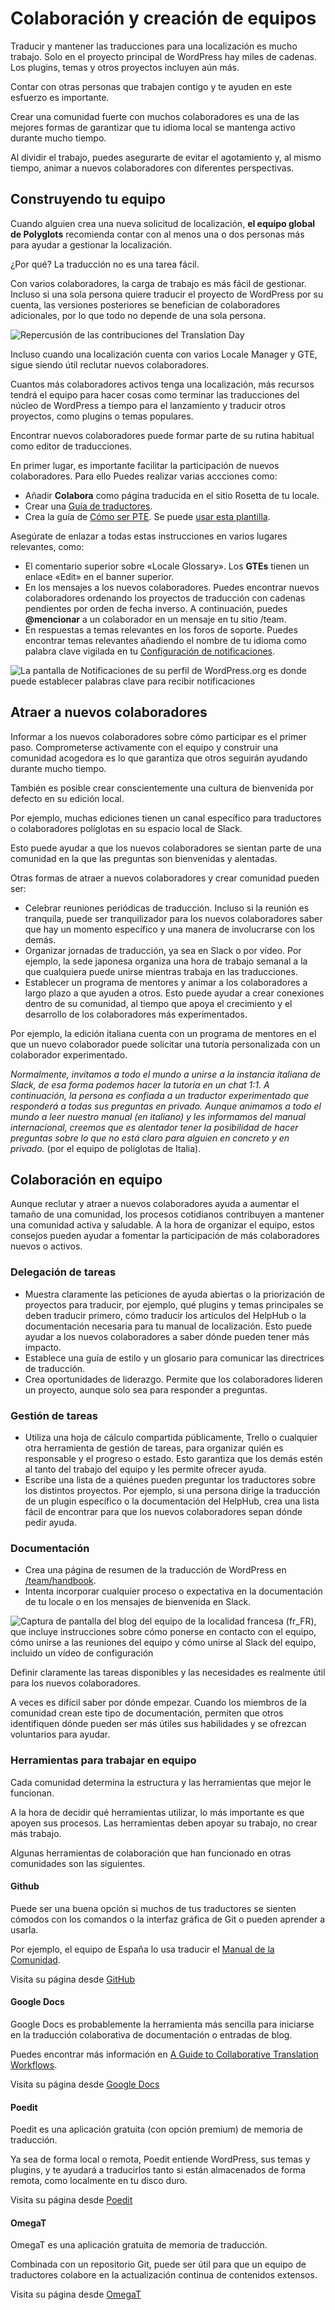 # Colaboración y creación de equipos

Traducir y mantener las traducciones para una localización es mucho trabajo. Solo en el proyecto principal de WordPress hay miles de cadenas. Los plugins, temas y otros proyectos incluyen aún más.

Contar con otras personas que trabajen contigo y te ayuden en este  esfuerzo es importante.

Crear una comunidad fuerte con muchos colaboradores es una de las mejores formas de garantizar que tu idioma local se mantenga activo durante mucho tiempo.

Al dividir el trabajo, puedes asegurarte de evitar el agotamiento y, al mismo tiempo, animar a nuevos colaboradores con diferentes perspectivas.

## Construyendo tu equipo

Cuando alguien crea una nueva solicitud de localización, **el equipo global de Polyglots** recomienda contar con al menos una o dos personas más para ayudar a gestionar la localización.

¿Por qué? La traducción no es una tarea fácil.

Con varios colaboradores, la carga de trabajo es más fácil de gestionar. Incluso si una sola persona quiere traducir el proyecto de WordPress por su cuenta, las versiones posteriores se benefician de colaboradores adicionales, por lo que todo no depende de una sola persona.

![Repercusión de las contribuciones del Translation Day](https://raw.githubusercontent.com/WPES/spain-handbook/main/assets/traducciones-formacion-traducir-10.webp)

Incluso cuando una localización cuenta con varios Locale Manager y GTE, sigue siendo útil reclutar nuevos colaboradores.

Cuantos más colaboradores activos tenga una localización, más recursos tendrá el equipo para hacer cosas como terminar las traducciones del núcleo de WordPress a tiempo para el lanzamiento y traducir otros proyectos, como plugins o temas populares.

Encontrar nuevos colaboradores puede formar parte de su rutina habitual como editor de traducciones.

En primer lugar, es importante facilitar la participación de nuevos colaboradores. Para ello Puedes realizar varias accciones como:

- Añadir **Colabora** como página traducida en el sitio Rosetta de tu locale.
- Crear una [Guía de traductores](https://es.wordpress.org/team/handbook/traducciones/guia/).
- Crea la guía de [Cómo ser PTE](https://es.wordpress.org/team/handbook/traducciones/pte/). Se puede [usar esta plantilla](https://make.wordpress.org/polyglots/handbook/for-editors/translation-collaboration-team-building-tips/skeleton-pte-onboarding/).

Asegúrate de enlazar a todas estas instrucciones en varios lugares relevantes, como:

- El comentario superior sobre «Locale Glossary». Los **GTEs** tienen un enlace «Edit» en el banner superior.
- En los mensajes a los nuevos colaboradores. Puedes encontrar nuevos colaboradores ordenando los proyectos de traducción con cadenas pendientes por orden de fecha inverso. A continuación, puedes **@mencionar** a un colaborador en un mensaje en tu sitio /team.
- En respuestas a temas relevantes en los foros de soporte. Puedes encontrar temas relevantes añadiendo el nombre de tu idioma como palabra clave vigilada en tu [Configuración de notificaciones](https://profiles.wordpress.org/me/profile/notifications/).

![La pantalla de Notificaciones de su perfil de WordPress.org es donde puede establecer palabras clave para recibir notificaciones](https://raw.githubusercontent.com/WPES/spain-handbook/main/assets/traducciones-formacion-traducir-11.webp)

## Atraer a nuevos colaboradores

Informar a los nuevos colaboradores sobre cómo participar es el primer paso. Comprometerse activamente con el equipo y construir una comunidad acogedora es lo que garantiza que otros seguirán ayudando durante mucho tiempo.

También es posible crear conscientemente una cultura de bienvenida por defecto en su edición local.

Por ejemplo, muchas ediciones tienen un canal específico para traductores o colaboradores políglotas en su espacio local de Slack.

Esto puede ayudar a que los nuevos colaboradores se sientan parte de una comunidad en la que las preguntas son bienvenidas y alentadas.

Otras formas de atraer a nuevos colaboradores y crear comunidad pueden ser:

- Celebrar reuniones periódicas de traducción. Incluso si la reunión es tranquila, puede ser tranquilizador para los nuevos colaboradores saber que hay un momento específico y una manera de involucrarse con los demás.
- Organizar jornadas de traducción, ya sea en Slack o por vídeo. Por ejemplo, la sede japonesa organiza una hora de trabajo semanal a la que cualquiera puede unirse mientras trabaja en las traducciones.
- Establecer un programa de mentores y animar a los colaboradores a largo plazo a que ayuden a otros. Esto puede ayudar a crear conexiones dentro de su comunidad, al tiempo que apoya el crecimiento y el desarrollo de los colaboradores más experimentados.

Por ejemplo, la edición italiana cuenta con un programa de mentores en el que un nuevo colaborador puede solicitar una tutoría personalizada con un colaborador experimentado.

_Normalmente, invitamos a todo el mundo a unirse a la instancia italiana de Slack, de esa forma podemos hacer la tutoría en un chat 1:1. A continuación, la persona es confiada a un traductor experimentado que responderá a todas sus preguntas en privado. Aunque animamos a todo el mundo a leer nuestro manual (en italiano) y les informamos del manual internacional, creemos que es alentador tener la posibilidad de hacer preguntas sobre lo que no está claro para alguien en concreto y en privado._ (por el equipo de políglotas de Italia).

## Colaboración en equipo

Aunque reclutar y atraer a nuevos colaboradores ayuda a aumentar el tamaño de una comunidad, los procesos cotidianos contribuyen a mantener una comunidad activa y saludable. A la hora de organizar el  equipo, estos consejos pueden ayudar a fomentar la participación de más colaboradores nuevos o activos.

### Delegación de tareas

- Muestra claramente las peticiones de ayuda abiertas o la priorización de proyectos para traducir, por ejemplo, qué plugins y temas principales se deben traducir primero, cómo traducir los artículos del HelpHub o la documentación necesaria para tu manual de localización. Esto puede ayudar a los nuevos colaboradores a saber dónde pueden tener más impacto.
- Establece una guía de estilo y un glosario para comunicar las directrices de traducción.
- Crea oportunidades de liderazgo. Permite que los colaboradores lideren un proyecto, aunque solo sea para responder a preguntas.

### Gestión de tareas

- Utiliza una hoja de cálculo compartida públicamente, Trello o cualquier otra herramienta de gestión de tareas, para organizar quién es responsable y el progreso o estado. Esto garantiza que los demás estén al tanto del trabajo del equipo y les permite ofrecer ayuda.
- Escribe una lista de a quiénes pueden preguntar los traductores sobre los distintos proyectos. Por ejemplo, si una persona dirige la traducción de un plugin específico o la documentación del HelpHub, crea una lista fácil de encontrar para que los nuevos colaboradores sepan dónde pedir ayuda.

### Documentación

- Crea una página de resumen de la traducción de WordPress en [/team/handbook](https://es.wordpress.org/team/handbook/traducciones/).
- Intenta incorporar cualquier proceso o expectativa en la documentación de tu locale o en los mensajes de bienvenida en Slack.

![Captura de pantalla del blog del equipo de la localidad francesa (fr_FR), que incluye instrucciones sobre cómo ponerse en contacto con el equipo, cómo unirse a las reuniones del equipo y cómo unirse al Slack del equipo, incluido un vídeo de configuración](https://raw.githubusercontent.com/WPES/spain-handbook/main/assets/traducciones-formacion-traducir-12.webp)

Definir claramente las tareas disponibles y las necesidades es realmente útil para los nuevos colaboradores.

A veces es difícil saber por dónde empezar. Cuando los miembros de la comunidad crean este tipo de documentación, permiten que otros identifiquen dónde pueden ser más útiles sus habilidades y se ofrezcan voluntarios para ayudar.

### Herramientas para trabajar en equipo

Cada comunidad determina la estructura y las herramientas que mejor le funcionan.

A la hora de decidir qué herramientas utilizar, lo más importante es que apoyen sus procesos. Las herramientas deben apoyar su trabajo, no crear más trabajo.

Algunas herramientas de colaboración que han funcionado en otras comunidades son las siguientes.

#### Github

Puede ser una buena opción si muchos de tus traductores se sienten cómodos con los comandos o la interfaz gráfica de Git o pueden aprender a usarla.

Por ejemplo, el equipo de España lo usa traducir el [Manual de la Comunidad](https://github.com/WPES/spain-handbook).

Visita su página desde [GitHub](https://github.com/)

#### Google Docs

Google Docs es probablemente la herramienta más sencilla para iniciarse en la traducción colaborativa de documentación o entradas de blog.

Puedes encontrar más información en [A Guide to Collaborative Translation Workflows](https://medium.com/@RaoOfPhysics/a-guide-to-collaborative-translation-workflows-48c259100614).

Visita su página desde [Google Docs](https://docs.google.com/)

#### Poedit

Poedit es una aplicación gratuita (con opción premium) de memoria de traducción.

Ya sea de forma local o remota, Poedit entiende WordPress, sus temas y plugins, y te ayudará a traducirlos tanto si están almacenados de forma remota, como localmente en tu disco duro.

Visita su página desde [Poedit](https://poedit.net/)

#### OmegaT

OmegaT es una aplicación gratuita de memoria de traducción.

Combinada con un repositorio Git, puede ser útil para que un equipo de traductores colabore en la actualización continua de contenidos extensos.

Visita su página desde [OmegaT](https://omegat.org/)
